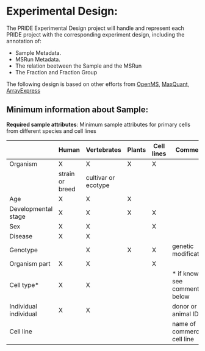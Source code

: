 Experimental Design:
====================

The PRIDE Experimental Design project will handle and represent each PRIDE project with the corresponding experiment design, including the annotation of:

- Sample Metadata.
- MSRun Metadata.
- The relation beetween the Sample and the MSRun
- The Fraction and Fraction Group

The following design is based on other efforts from [OpenMS](external-examples/openms-experimental/OpenMS.md), [MaxQuant](external-examples/maxquant/mqpar-jarnuczak-phospho.xml), [ArrayExpress](external-examples/arrayexpress/ArrayExpress.md)

Minimum information about Sample:
---------------------------------

**Required sample attributes**: Minimum sample attributes for primary cells from different species and cell lines


|                      |Human          	  | Vertebrates               | Plants  | Cell lines | Comment |
|----------------------|------------------|---------------------------|---------|------------|---------|
|Organism              |X                 |	  X                       |	 X	    |   X        |         |
|                      |strain or breed	  |cultivar or ecotype	   	  |         |            |         |
|Age	               |X 	              |   X                       |    X    |            |         |
|Developmental stage   |X		          |	  X	                      |    X    |   X        |         |
|Sex	               |X                 |   X                       |         |   X        | 		   |
|Disease	           |X                 |   X		                  |         |            |         |
|Genotype	           |                  |   X                       |    X    |   X        |   genetic modification      |
|Organism part	       |X                 |   X                       |         |   X        |         |
|Cell type*	           |X                 |   X                       |         |            | * if known, see comment below        |
|Individual	individual |X                 |	  X		                  |         |            | donor or animal ID
|Cell line	           |                  |                           |         |            | name of commercial cell line |


